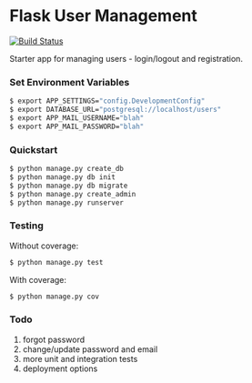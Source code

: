 # Flask User Management

[![Build Status](https://travis-ci.org/mjhea0/flask-basic-registration.svg?branch=master)](https://travis-ci.org/mjhea0/flask-basic-registration)

Starter app for managing users - login/logout and registration.

### Set Environment Variables

```sh
$ export APP_SETTINGS="config.DevelopmentConfig"
$ export DATABASE_URL="postgresql://localhost/users"
$ export APP_MAIL_USERNAME="blah"
$ export APP_MAIL_PASSWORD="blah"
```

### Quickstart

```sh
$ python manage.py create_db
$ python manage.py db init
$ python manage.py db migrate
$ python manage.py create_admin
$ python manage.py runserver
```

### Testing

Without coverage:

```sh
$ python manage.py test
```

With coverage:

```sh
$ python manage.py cov
```

### Todo

1. forgot password
1. change/update password and email
1. more unit and integration tests
1. deployment options
